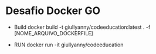 # Desafio Docker GO

- Build
docker build -t giullyanny/codeeducation:latest . -f [NOME_ARQUIVO_DOCKERFILE]

- RUN
docker run -it giullyanny/codeeducation

